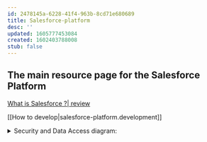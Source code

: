 ```yaml
---
id: 2478145a-6228-41f4-963b-8cd71e680689
title: Salesforce-platform
desc: ''
updated: 1605777453084
created: 1602403788008
stub: false
---
```


## The main resource page for the Salesforce Platform

[What is Salesforce ?| review](https://trailhead.salesforce.com/content/learn/modules/lex_implementation_basics)

[[How to develop|salesforce-platform.development]]

<details><summary>
Security and Data Access diagram:
</summary>

![](/assets/images/2020-11-14-17-15-40.png)
</details>


